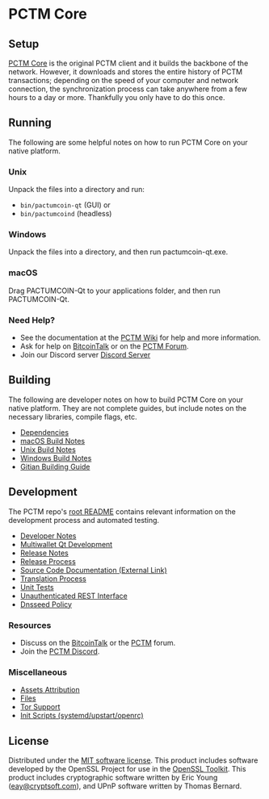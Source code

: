 PCTM Core
=============

Setup
---------------------
[PCTM Core](http://pivx.org/wallet) is the original PCTM client and it builds the backbone of the network. However, it downloads and stores the entire history of PCTM transactions; depending on the speed of your computer and network connection, the synchronization process can take anywhere from a few hours to a day or more. Thankfully you only have to do this once.

Running
---------------------
The following are some helpful notes on how to run PCTM Core on your native platform.

### Unix

Unpack the files into a directory and run:

- `bin/pactumcoin-qt` (GUI) or
- `bin/pactumcoind` (headless)

### Windows

Unpack the files into a directory, and then run pactumcoin-qt.exe.

### macOS

Drag PACTUMCOIN-Qt to your applications folder, and then run PACTUMCOIN-Qt.

### Need Help?

* See the documentation at the [PCTM Wiki](https://github.com/PCTM-Project/PCTM/wiki)
for help and more information.
* Ask for help on [BitcoinTalk](https://bitcointalk.org/index.php?topic=1262920.0) or on the [PCTM Forum](http://forum.pactumcoin.site/).
* Join our Discord server [Discord Server](https://discord.pactumcoin.site)

Building
---------------------
The following are developer notes on how to build PCTM Core on your native platform. They are not complete guides, but include notes on the necessary libraries, compile flags, etc.

- [Dependencies](dependencies.md)
- [macOS Build Notes](build-osx.md)
- [Unix Build Notes](build-unix.md)
- [Windows Build Notes](build-windows.md)
- [Gitian Building Guide](gitian-building.md)

Development
---------------------
The PCTM repo's [root README](/README.md) contains relevant information on the development process and automated testing.

- [Developer Notes](developer-notes.md)
- [Multiwallet Qt Development](multiwallet-qt.md)
- [Release Notes](release-notes.md)
- [Release Process](release-process.md)
- [Source Code Documentation (External Link)](https://www.fuzzbawls.pw/pivx/doxygen/)
- [Translation Process](translation_process.md)
- [Unit Tests](unit-tests.md)
- [Unauthenticated REST Interface](REST-interface.md)
- [Dnsseed Policy](dnsseed-policy.md)

### Resources
* Discuss on the [BitcoinTalk](https://bitcointalk.org/index.php?topic=1262920.0) or the [PCTM](http://forum.pactumcoin.site/) forum.
* Join the [PCTM Discord](https://discord.pactumcoin.site).

### Miscellaneous
- [Assets Attribution](assets-attribution.md)
- [Files](files.md)
- [Tor Support](tor.md)
- [Init Scripts (systemd/upstart/openrc)](init.md)

License
---------------------
Distributed under the [MIT software license](/COPYING).
This product includes software developed by the OpenSSL Project for use in the [OpenSSL Toolkit](https://www.openssl.org/). This product includes
cryptographic software written by Eric Young ([eay@cryptsoft.com](mailto:eay@cryptsoft.com)), and UPnP software written by Thomas Bernard.
